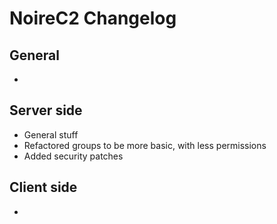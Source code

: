 # **NoireC2 Changelog**

## **General**

+ 

## **Server side**

+ General stuff
+ Refactored groups to be more basic, with less permissions
+ Added security patches

## **Client side**

+ 